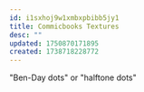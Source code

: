```yaml
---
id: i1sxhoj9w1xmbxpbibb5jy1
title: Commicbooks Textures
desc: ""
updated: 1750870171895
created: 1738718228772
---
```


"Ben-Day dots" or "halftone dots"
